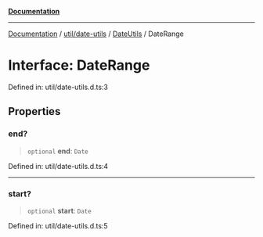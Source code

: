 [**Documentation**](../../../../../index.md)

***

[Documentation](../../../../../index.md) / [util/date-utils](../../../index.md) / [DateUtils](../index.md) / DateRange

# Interface: DateRange

Defined in: util/date-utils.d.ts:3

## Properties

### end?

> `optional` **end**: `Date`

Defined in: util/date-utils.d.ts:4

***

### start?

> `optional` **start**: `Date`

Defined in: util/date-utils.d.ts:5
